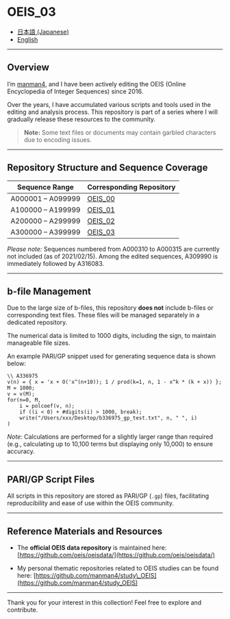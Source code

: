 # OEIS_03

* [日本語 (Japanese)](README_ja.md)
* [English](README.md)

---

## Overview

I’m [manman4](https://github.com/manman4), and I have been actively editing the OEIS (Online Encyclopedia of Integer Sequences) since 2016.

Over the years, I have accumulated various scripts and tools used in the editing and analysis process. This repository is part of a series where I will gradually release these resources to the community.

> **Note:** Some text files or documents may contain garbled characters due to encoding issues.

---

## Repository Structure and Sequence Coverage

| Sequence Range    | Corresponding Repository                       |
| ----------------- | ---------------------------------------------- |
| A000001 – A099999 | [OEIS\_00](https://github.com/manman4/OEIS_00) |
| A100000 – A199999 | [OEIS\_01](https://github.com/manman4/OEIS_01) |
| A200000 – A299999 | [OEIS\_02](https://github.com/manman4/OEIS_02) |
| A300000 – A399999 | [OEIS\_03](https://github.com/manman4/OEIS_03) |

*Please note:* Sequences numbered from A000310 to A000315 are currently not included (as of 2021/02/15). Among the edited sequences, A309990 is immediately followed by A316083.

---

## b-file Management

Due to the large size of b-files, this repository **does not** include b-files or corresponding text files. These files will be managed separately in a dedicated repository.

The numerical data is limited to 1000 digits, including the sign, to maintain manageable file sizes.

An example PARI/GP snippet used for generating sequence data is shown below:

```pari
\\ A336975
v(n) = { x = 'x + O('x^(n+10)); 1 / prod(k=1, n, 1 - x^k * (k + x)) };
M = 1000;
v = v(M);
for(n=0, M,
    i = polcoef(v, n);
    if ((i < 0) + #digits(i) > 1000, break);
    write("/Users/xxx/Desktop/b336975_gp_test.txt", n, " ", i)
)
```

*Note:* Calculations are performed for a slightly larger range than required (e.g., calculating up to 10,100 terms but displaying only 10,000) to ensure accuracy.

---

## PARI/GP Script Files

All scripts in this repository are stored as PARI/GP (`.gp`) files, facilitating reproducibility and ease of use within the OEIS community.

---

## Reference Materials and Resources

* The **official OEIS data repository** is maintained here:
  [https://github.com/oeis/oeisdata/](https://github.com/oeis/oeisdata/)

* My personal thematic repositories related to OEIS studies can be found here:
  [https://github.com/manman4/study\_OEIS](https://github.com/manman4/study_OEIS)

---

Thank you for your interest in this collection! Feel free to explore and contribute.
